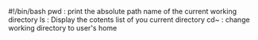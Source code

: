 #!/bin/bash
pwd : print the absolute path name of the current working directory
ls : Display the cotents list of you current directory
cd~ : change working directory to user's home
